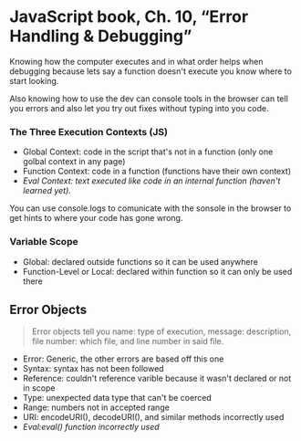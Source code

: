 # JavaScript book, Ch. 10, “Error Handling & Debugging”


Knowing how the computer executes and in what order helps when debugging because lets say a function doesn't execute you know where to start looking.

Also knowing how to use the dev can console tools in the browser can tell you errors and also let you try out fixes without typing into you code.

### The Three Execution Contexts (JS)
- Global Context: code in the script that's not in a function (only one golbal context in any page)
- Function Context: code in a function (functions have their own context)
- _Eval Context: text executed like code in an internal function (haven't learned yet)._

You can use console.logs to comunicate with the sonsole in the browser to get hints to where your code has gone wrong.

### Variable Scope
- Global: declared outside functions so it can be used anywhere 
- Function-Level or Local: declared within function so it can only be used there

## Error Objects
> Error objects tell you name: type of execution, message: description, file number: which file, and line number in said file.
- Error: Generic, the other errors are based off this one
- Syntax: syntax has not been followed
- Reference: couldn't reference varible because it wasn't declared or not in scope
- Type: unexpected data type that can't be coerced
- Range: numbers not in accepted range
- URI: encodeURI(), decodeURI(), and similar methods incorrectly used
- _Eval:eval() function incorrectly used_
